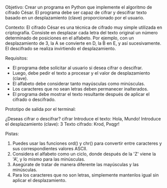 Objetivo:
Crear un programa en Python que implemente el algoritmo de cifrado César. El programa debe ser capaz de cifrar y descifrar texto basado en un desplazamiento (clave) proporcionado por el usuario.

Contexto:
El cifrado César es una técnica de cifrado muy simple utilizada en criptografía. Consiste en desplazar cada letra del texto original un número determinado de posiciones en el alfabeto. Por ejemplo, con un desplazamiento de 3, la A se convierte en D, la B en E, y así sucesivamente. El descifrado se realiza invirtiendo el desplazamiento.

Requisitos:
- El programa debe solicitar al usuario si desea cifrar o descifrar.
- Luego, debe pedir el texto a procesar y el valor de desplazamiento (clave).
- El alfabeto debe considerar tanto mayúsculas como minúsculas.
- Los caracteres que no sean letras deben permanecer inalterados.
- El programa debe mostrar el texto resultante después de aplicar el cifrado o descifrado.

Prototipo de salida por el terminal:

¿Deseas cifrar o descifrar? cifrar
Introduce el texto: Hola, Mundo!
Introduce el desplazamiento (clave): 3
Texto cifrado: Krod, Pxqgr!


Pistas:
1. Puedes usar las funciones ord() y chr() para convertir entre caracteres y sus correspondientes valores ASCII.
2. Considera el alfabeto como un ciclo, donde después de la 'Z' viene la 'A', y lo mismo para las minúsculas.
3. Asegúrate de tratar de manera diferente las mayúsculas y las minúsculas.
4. Para los caracteres que no son letras, simplemente mantenlos igual sin aplicar el desplazamiento.